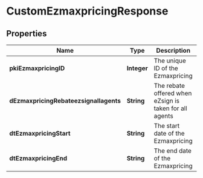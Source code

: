 

# CustomEzmaxpricingResponse

## Properties

Name | Type | Description | Notes
------------ | ------------- | ------------- | -------------
**pkiEzmaxpricingID** | **Integer** | The unique ID of the Ezmaxpricing | 
**dEzmaxpricingRebateezsignallagents** | **String** | The rebate offered when eZsign is taken for all agents | 
**dtEzmaxpricingStart** | **String** | The start date of the Ezmaxpricing | 
**dtEzmaxpricingEnd** | **String** | The end date of the Ezmaxpricing |  [optional]





